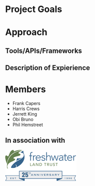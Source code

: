 # Project Goals

# Approach

## Tools/APIs/Frameworks

## Description of Expierience

# Members
* Frank Capers
* Harris Crews 
* Jerrett King 
* Obi Bruno
* Phil Hemstreet

## In association with
![alt text](FreshWaterLandTrust.png)
